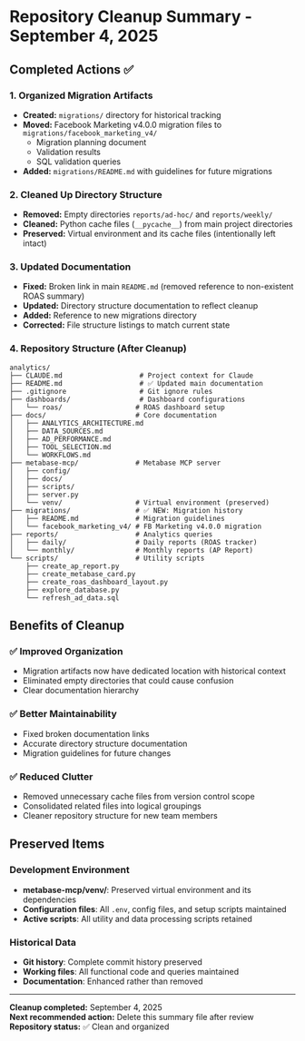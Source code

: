 # Repository Cleanup Summary - September 4, 2025

## Completed Actions ✅

### 1. Organized Migration Artifacts
- **Created:** `migrations/` directory for historical tracking
- **Moved:** Facebook Marketing v4.0.0 migration files to `migrations/facebook_marketing_v4/`
  - Migration planning document
  - Validation results
  - SQL validation queries
- **Added:** `migrations/README.md` with guidelines for future migrations

### 2. Cleaned Up Directory Structure
- **Removed:** Empty directories `reports/ad-hoc/` and `reports/weekly/`
- **Cleaned:** Python cache files (`__pycache__`) from main project directories
- **Preserved:** Virtual environment and its cache files (intentionally left intact)

### 3. Updated Documentation
- **Fixed:** Broken link in main `README.md` (removed reference to non-existent ROAS summary)
- **Updated:** Directory structure documentation to reflect cleanup
- **Added:** Reference to new migrations directory
- **Corrected:** File structure listings to match current state

### 4. Repository Structure (After Cleanup)

```
analytics/
├── CLAUDE.md                   # Project context for Claude
├── README.md                   # ✅ Updated main documentation
├── .gitignore                  # Git ignore rules
├── dashboards/                 # Dashboard configurations
│   └── roas/                  # ROAS dashboard setup
├── docs/                      # Core documentation
│   ├── ANALYTICS_ARCHITECTURE.md
│   ├── DATA_SOURCES.md
│   ├── AD_PERFORMANCE.md
│   ├── TOOL_SELECTION.md
│   └── WORKFLOWS.md
├── metabase-mcp/              # Metabase MCP server
│   ├── config/
│   ├── docs/
│   ├── scripts/
│   ├── server.py
│   └── venv/                  # Virtual environment (preserved)
├── migrations/                # ✅ NEW: Migration history
│   ├── README.md              # Migration guidelines
│   └── facebook_marketing_v4/ # FB Marketing v4.0.0 migration
├── reports/                   # Analytics queries
│   ├── daily/                 # Daily reports (ROAS tracker)
│   └── monthly/               # Monthly reports (AP Report)
└── scripts/                   # Utility scripts
    ├── create_ap_report.py
    ├── create_metabase_card.py
    ├── create_roas_dashboard_layout.py
    ├── explore_database.py
    └── refresh_ad_data.sql
```

## Benefits of Cleanup

### ✅ Improved Organization
- Migration artifacts now have dedicated location with historical context
- Eliminated empty directories that could cause confusion
- Clear documentation hierarchy

### ✅ Better Maintainability  
- Fixed broken documentation links
- Accurate directory structure documentation
- Migration guidelines for future changes

### ✅ Reduced Clutter
- Removed unnecessary cache files from version control scope
- Consolidated related files into logical groupings
- Cleaner repository structure for new team members

## Preserved Items

### Development Environment
- **metabase-mcp/venv/**: Preserved virtual environment and its dependencies
- **Configuration files**: All `.env`, config files, and setup scripts maintained
- **Active scripts**: All utility and data processing scripts retained

### Historical Data
- **Git history**: Complete commit history preserved
- **Working files**: All functional code and queries maintained
- **Documentation**: Enhanced rather than removed

---

**Cleanup completed:** September 4, 2025  
**Next recommended action:** Delete this summary file after review  
**Repository status:** ✅ Clean and organized